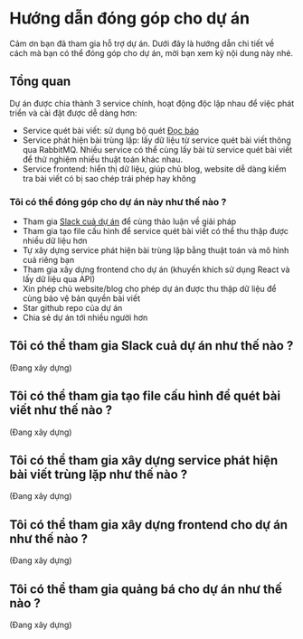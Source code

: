 # Hướng dẫn đóng góp cho dự án 
Cảm ơn bạn đã tham gia hỗ trợ dự án. Dưới đây là hướng dẫn chi tiết về cách mà bạn có thể đóng góp cho dự án, mời bạn xem kỹ nội dung này nhé.

## Tổng quan 
Dự án được chia thành 3 service chính, hoạt động độc lập nhau để việc phát triển và cài đặt được dễ dàng hơn: 
- Service quét bài viết: sử dụng bộ quét [Đọc báo](https://github.com/hailoc12/docbao) 
- Service phát hiện bài trùng lặp: lấy dữ liệu từ service quét bài viết thông qua RabbitMQ. Nhiều service có thể cùng lấy bài từ service quét bài viết để thử nghiệm nhiều thuật toán khác nhau. 
- Service frontend: hiển thị dữ liệu, giúp chủ blog, website dễ dàng kiểm tra bài viết có bị sao chép trái phép hay không 

### Tôi có thể đóng góp cho dự án này như thế nào ?  
- Tham gia [Slack cuả dự án](topdupworkspace.slack.com) để cùng thảo luận về giải pháp 
- Tham gia tạo file cấu hình để service quét bài viết có thể thu thập được nhiều dữ liệu hơn 
- Tự xây dựng service phát hiện bài trùng lặp bằng thuật toán và mô hình cuả riêng bạn 
- Tham gia xây dựng frontend cho dự án (khuyến khích sử dụng React và lấy dữ liệu qua API)
- Xin phép chủ website/blog cho phép dự án được thu thập dữ liệu để cùng bảo vệ bản quyền bài viết 
- Star github repo của dự án
- Chia sẻ dự án tới nhiều người hơn

## Tôi có thể tham gia Slack cuả dự án như thế nào ? 
(Đang xây dựng)  

## Tôi có thể tham gia tạo file cấu hình để quét bài viết như thế nào ?  
(Đang xây dựng)  

## Tôi có thể tham gia xây dựng service phát hiện bài viết trùng lặp như thế nào ?  
(Đang xây dựng)

## Tôi có thể tham gia xây dựng frontend cho dự án như thế nào ?  
(Đang xây dựng)

## Tôi có thể tham gia quảng bá cho dự án như thế nào ? 
(Đang xây dựng)  

